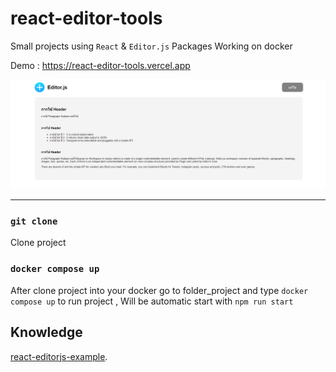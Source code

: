 # react-editor-tools

Small projects using `React` & `Editor.js` Packages Working on docker

Demo : https://react-editor-tools.vercel.app

<img src="./src//screenshot.PNG">

---

### `git clone`

Clone project

### `docker compose up`

After clone project into your docker go to folder_project and type `docker compose up` to run project , Will be automatic start with `npm run start`

## Knowledge

[react-editorjs-example](https://codesandbox.io/s/react-editorjs-example-ng6qzo).
